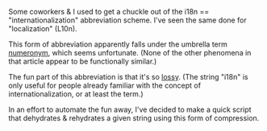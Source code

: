 Some coworkers & I used to get a chuckle out of the i18n == "internationalization" abbreviation scheme.  I've seen the same done for "localization" (L10n).  

This form of abbreviation apparently falls under the umbrella term [numeronym](http://en.wikipedia.org/wiki/Numeronym), which seems unfortunate.  (None of the other phenomena in that article appear to be functionally similar.)

The fun part of this abbreviation is that it's so [lossy](http://en.wikipedia.org/wiki/Lossy).  (The string "i18n" is only useful for people already familiar with the concept of internationalization, or at least the term.)

In an effort to automate the fun away, I've decided to make a quick script that dehydrates & rehydrates a given string using this form of compression.
